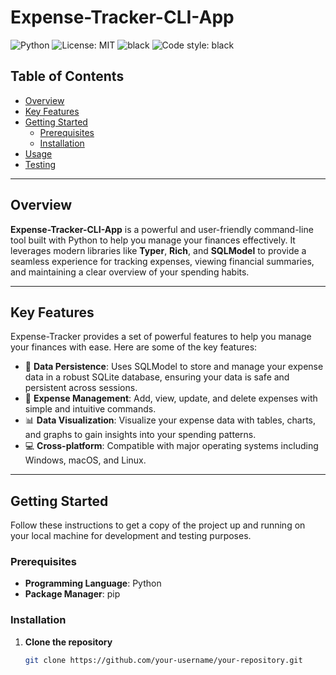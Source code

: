 # Expense-Tracker-CLI-App

![Python](https://img.shields.io/badge/Python-3.8%2B-blue)
![License: MIT](https://img.shields.io/badge/License-MIT-yellow.svg)
![black](https://img.shields.io/badge/code%20style-black-000000.svg)
![Code style: black](https://img.shields.io/badge/code%20style-black-black)

## Table of Contents

- [Overview](#overview)  
- [Key Features](#key-features)  
- [Getting Started](#getting-started)  
  - [Prerequisites](#prerequisites)  
  - [Installation](#installation)  
- [Usage](#usage)  
- [Testing](#testing)

---

## Overview

**Expense-Tracker-CLI-App** is a powerful and user-friendly command-line tool built with Python to help you manage your finances effectively. It leverages modern libraries like **Typer**, **Rich**, and **SQLModel** to provide a seamless experience for tracking expenses, viewing financial summaries, and maintaining a clear overview of your spending habits.

---

## Key Features

Expense-Tracker provides a set of powerful features to help you manage your finances with ease. Here are some of the key features:

- 💾 **Data Persistence**: Uses SQLModel to store and manage your expense data in a robust SQLite database, ensuring your data is safe and persistent across sessions.  
- 💸 **Expense Management**: Add, view, update, and delete expenses with simple and intuitive commands.  
- 📊 **Data Visualization**: Visualize your expense data with tables, charts, and graphs to gain insights into your spending patterns.  
- 💻 **Cross-platform**: Compatible with major operating systems including Windows, macOS, and Linux.  

---

## Getting Started

Follow these instructions to get a copy of the project up and running on your local machine for development and testing purposes.

### Prerequisites

- **Programming Language**: Python  
- **Package Manager**: pip  

### Installation

1. **Clone the repository**
   ```bash
   git clone https://github.com/your-username/your-repository.git
